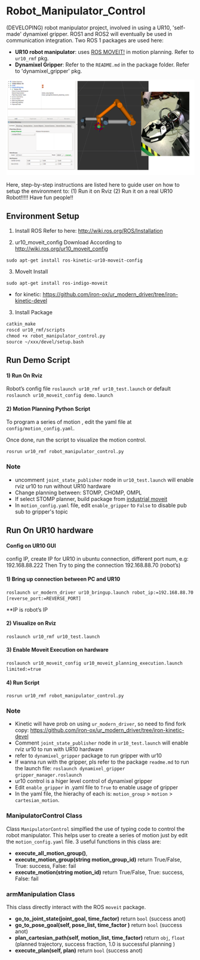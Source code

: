 # Robot_Manipulator_Control
(DEVELOPING) robot manipulator project, involved in using a UR10, 'self-made' dynamixel gripper.
ROS1 and ROS2 will eventually be used in communication integration. Two ROS 1 packages are used here:

- **UR10 robot manipulator**: uses [ROS MOVEIT!](https://moveit.ros.org) in motion planning. Refer to `ur10_rmf` pkg.
- **Dynamixel Gripper**: Refer to the `README.md` in the package folder. Refer to 'dynamixel_gripper' pkg.

![alt text](/resources/ur10_with_gripper.png?)

Here, step-by-step instructions are listed here to guide user on how to setup the environment to: (1) Run it on Rviz  (2) Run it on a real UR10 Robot!!!!! Have fun people!!

## Environment Setup
1) Install ROS
   Refer to here: http://wiki.ros.org/ROS/Installation

2) ur10_moveit_config Download
According to http://wiki.ros.org/ur10_moveit_config
```
sudo apt-get install ros-kinetic-ur10-moveit-config
```

3) MoveIt Install 
```
sudo apt-get install ros-indigo-moveit
```
* for kinetic:
	https://github.com/iron-ox/ur_modern_driver/tree/iron-kinetic-devel

3) Install Package
```
catkin_make
roscd ur10_rmf/scripts
chmod +x robot_manipulator_control.py
source ~/xxx/devel/setup.bash
```

## Run Demo Script

#### 1) Run On Rviz
Robot’s config file
`roslaunch ur10_rmf ur10_test.launch` or default `roslaunch ur10_moveit_config demo.launch`

#### 2) Motion Planning Python Script
To program a series of motion , edit the yaml file at `config/motion_config.yaml`. 

Once done, run the script to visualize the motion control.
```
rosrun ur10_rmf robot_manipulator_control.py
```

### Note
- uncomment `joint_state_publisher` node in `ur10_test.launch` will enable rviz ur10 to run without UR10 hardware 
- Change planning between: STOMP, CHOMP, OMPL
- If select STOMP planner, build package from [industrial moveit](https://github.com/ros-industrial/industrial_moveit)
- In `motion_config.yaml` file, edit `enable_gripper` to `False` to disable pub sub to gripper's topic



## Run On UR10 hardware

#### Config on UR10 GUI
config IP, create IP for UR10 in ubuntu connection, different port num, e.g: 192.168.88.222
Then Try to ping the connection 192.168.88.70 (robot’s)


#### 1) Bring up connection between PC and UR10
```
roslaunch ur_modern_driver ur10_bringup.launch robot_ip:=192.168.88.70 [reverse_port:=REVERSE_PORT]
```
**IP is robot’s IP

#### 2) Visualize on Rviz
```
roslaunch ur10_rmf ur10_test.launch
```

#### 3) Enable Moveit Execution on hardware
```
roslaunch ur10_moveit_config ur10_moveit_planning_execution.launch limited:=true
```

#### 4) Run Script
```
rosrun ur10_rmf robot_manipulator_control.py

```

### Note
- Kinetic will have prob on using `ur_modern_driver`, so need to find fork copy:
	https://github.com/iron-ox/ur_modern_driver/tree/iron-kinetic-devel
- Comment `joint_state_publisher` node in `ur10_test.launch` will enable rviz ur10 to run with UR10 hardware 
- refer to `dynamixel_gripper` package to run gripper with ur10
- If wanna run with the gripper, pls refer to the package `readme.md` to run the launch file: `roslaunch dynamixel_gripper gripper_manager.roslaunch`
- ur10 control is a higer level control of dynamixel gripper
- Edit `enable_gripper` in .yaml file to `True` to enable usage of gripper
- In the yaml file, the hierachy of each is: `motion_group` > `motion` > `cartesian_motion`.


### ManipulatorControl Class
Class `ManipulatorControl` simplfied the use of typing code to control the robot manipulator. This helps user to create a series of motion just by edit the `motion_config.yaml` file. 3 useful functions in this class are:

- **execute_all_motion_group()**, 
- **execute_motion_group(string motion_group_id)**  return True/False, True: success, False: fail
- **execute_motion(string motion_id)**  return True/False, True: success, False: fail

### armManipulation Class
This class directly interact with the ROS `moveit` package. 

- **go_to_joint_state(joint_goal, time_factor)** return `bool` (success anot)
- **go_to_pose_goal(self, pose_list, time_factor )** return `bool` (success anot)
- **plan_cartesian_path(self, motion_list, time_factor)** return `obj`, `float`  (planned trajectory, success fraction, 1.0 is successful planning )
- **execute_plan(self, plan)** return `bool` (success anot)
